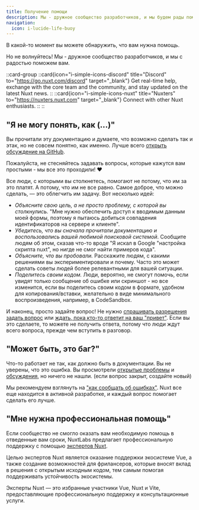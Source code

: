 ```yaml
---
title: Получение помощи
description: Мы - дружное сообщество разработчиков, и мы будем рады помочь.
navigation:
  icon: i-lucide-life-buoy
---
```


В какой-то момент вы можете обнаружить, что вам нужна помощь.

Но не волнуйтесь! Мы - дружное сообщество разработчиков, и мы с радостью поможем вам.

::card-group
  ::card{icon="i-simple-icons-discord" title="Discord" to="https://go.nuxt.com/discord" target="_blank"}
  Get real-time help, exchange with the core team and the community, and stay updated on the latest Nuxt news.
  ::
  ::card{icon="i-simple-icons-nuxt" title="Nuxters" to="https://nuxters.nuxt.com" target="_blank"}
  Connect with other Nuxt enthusiasts.
  ::
::

## "Я не могу понять, как (...)"

Вы прочитали эту документацию и думаете, что возможно сделать так и этак, но не совсем понятно, как именно. Лучше всего [открыть обсуждение на GitHub](https://github.com/nuxt/nuxt/discussions).

Пожалуйста, не стесняйтесь задавать вопросы, которые кажутся вам простыми - мы все это проходили! ❤️

Все люди, с которыми вы столкнетесь, помогают не потому, что им за это платят. А потому, что им не все равно. Самое доброе, что можно сделать, — это облегчить им задачу. Вот несколько идей:

- _Объясните свою цель, а не просто проблему, с которой вы столкнулись._ "Мне нужно обеспечить доступ к вводимым данным моей формы, поэтому я пытаюсь добиться совпадения идентификаторов на сервере и клиенте".
- _Убедитесь, что вы сначала прочитали документацию и воспользовались вашей любимой поисковой системой_. Сообщите людям об этом, сказав что-то вроде "Я искал в Google "настройка скрипта nuxt", но нигде не смог найти примеров кода".
- _Объясните, что вы пробовали._ Расскажите людям, с какими решениями вы экспериментировали и почему. Часто это может сделать советы людей более релевантными для вашей ситуации.
- _Поделитесь своим кодом._ Люди, вероятно, не смогут помочь, если увидят только сообщение об ошибке или скриншот - но все изменится, если вы поделитесь своим кодом в формате, удобном для копирования/вставки, желательно в виде минимального воспроизведения, например, в CodeSandbox.

И наконец, просто задайте вопрос! Не нужно [спрашивать разрешения задать вопрос](https://dontasktoask.com) или [ждать, пока кто-то ответит на ваш "привет"](https://www.nohello.com). Если вы это сделаете, то можете не получить ответа, потому что люди ждут всего вопроса, прежде чем вступить в разговор.

## "Может быть, это баг?"

Что-то работает не так, как должно быть в документации. Вы не уверены, что это ошибка. Вы просмотрели [открытые проблемы](https://github.com/nuxt/nuxt/issues) и [обсуждения](https://github.com/nuxt/nuxt/discussions), но ничего не нашли. (если вопрос закрыт, создайте новый)

Мы рекомендуем взглянуть на ["как сообщать об ошибках"](/docs/community/reporting-bugs). Nuxt все еще находится в активной разработке, и каждый вопрос помогает сделать его лучше.

## "Мне нужна профессиональная помощь"

Если сообщество не смогло оказать вам необходимую помощь в отведенные вам сроки, NuxtLabs предлагает профессиональную поддержку с помощью [экспертов Nuxt](https://nuxt.com/enterprise/support).

Целью экспертов Nuxt является оказание поддержки экосистеме Vue, а также создание возможностей для фрилансеров, которые вносят вклад в решения с открытым исходным кодом, тем самым помогая поддерживать устойчивость экосистемы.

Эксперты Nuxt — это избранные участники Vue, Nuxt и Vite, предоставляющие профессиональную поддержку и консультационные услуги.
